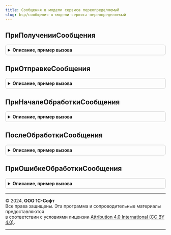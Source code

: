 ```yaml
---
title: Сообщения в модели сервиса переопределяемый
slug: bsp/сообщения-в-модели-сервиса-переопределяемый
---
```



## ПриПолученииСообщения
<details style="margin: 1em 0; padding: 0.5em; border: 1px solid #ccc; border-radius: 6px;">

<summary style="font-weight: bold; cursor: pointer;">Описание, пример вызова</summary>

```bsl

// Обработчик события при получении сообщения.
// Обработчик данного события вызывается при получении сообщения из XML-потока.
// Обработчик вызывается для каждого получаемого сообщения.
// @skip-warning ПустойМетод - переопределяемый метод.
//
// Параметры:
//  КаналСообщений - Строка - идентификатор канала сообщений, из которого получено сообщение.
//  ТелоСообщения - Произвольный - Тело полученного сообщения. В обработчике события тело
//   сообщения может быть изменено, например, дополнено информацией.
//  ОбъектСообщения - Произвольный - Объект получаемого сообщения.
//
Процедура ПриПолученииСообщения(КаналСообщений, ТелоСообщения, ОбъектСообщения) Экспорт
```

Пример вызова
```bsl
СообщенияВМоделиСервисаПереопределяемый.ПриПолученииСообщения(КаналСообщений, ТелоСообщения, ОбъектСообщения) 
```
</details>

## ПриОтправкеСообщения
<details style="margin: 1em 0; padding: 0.5em; border: 1px solid #ccc; border-radius: 6px;">

<summary style="font-weight: bold; cursor: pointer;">Описание, пример вызова</summary>

```bsl

// Обработчик события при отправке сообщения.
// Обработчик данного события вызывается перед помещением сообщения в XML-поток.
// Обработчик вызывается для каждого отправляемого сообщения.
// @skip-warning ПустойМетод - переопределяемый метод.
//
// Параметры:
//  КаналСообщений - Строка - идентификатор канала сообщений, в который отправляется сообщение.
//  ТелоСообщения - Произвольный - тело отправляемого сообщения. В обработчике события тело сообщения
//    может быть изменено, например, дополнено информацией.
//  ОбъектСообщения - Произвольный - Объект отправляемого сообщения.
//
Процедура ПриОтправкеСообщения(КаналСообщений, ТелоСообщения, ОбъектСообщения) Экспорт
```

Пример вызова
```bsl
СообщенияВМоделиСервисаПереопределяемый.ПриОтправкеСообщения(КаналСообщений, ТелоСообщения, ОбъектСообщения) 
```
</details>

## ПриНачалеОбработкиСообщения
<details style="margin: 1em 0; padding: 0.5em; border: 1px solid #ccc; border-radius: 6px;">

<summary style="font-weight: bold; cursor: pointer;">Описание, пример вызова</summary>

```bsl

// Процедура вызывается при начале обработки входящего сообщения.
// @skip-warning ПустойМетод - переопределяемый метод.
//
// Параметры:
//  Сообщение - ОбъектXDTO - входящее сообщение,
//  Отправитель - ПланОбменаСсылка.ОбменСообщениями - узел плана обмена, соответствующей
//    информационной базе, отправившей сообщение.
//
Процедура ПриНачалеОбработкиСообщения(Знач Сообщение, Знач Отправитель) Экспорт
```

Пример вызова
```bsl
СообщенияВМоделиСервисаПереопределяемый.ПриНачалеОбработкиСообщения(Сообщение, Отправитель) 
```
</details>

## ПослеОбработкиСообщения
<details style="margin: 1em 0; padding: 0.5em; border: 1px solid #ccc; border-radius: 6px;">

<summary style="font-weight: bold; cursor: pointer;">Описание, пример вызова</summary>

```bsl

// Процедура вызывается после обработки входящего сообщения.
// @skip-warning ПустойМетод - переопределяемый метод.
//
// Параметры:
//  Сообщение - ОбъектXDTO - входящее сообщение,
//  Отправитель - ПланОбменаСсылка.ОбменСообщениями - узел плана обмена, соответствующей
//    информационной базе, отправившей сообщение,
//  СообщениеОбработано - Булево - Флаг того, что сообщение было успешно обработано. Если значение
//    установлено равным Ложь - после выполнения этой процедуры будет вызвано исключение. В данной
//    процедуре значение данного параметра может быть изменено.
//
Процедура ПослеОбработкиСообщения(Знач Сообщение, Знач Отправитель, СообщениеОбработано) Экспорт
```

Пример вызова
```bsl
СообщенияВМоделиСервисаПереопределяемый.ПослеОбработкиСообщения(Сообщение, Отправитель, СообщениеОбработано) 
```
</details>

## ПриОшибкеОбработкиСообщения
<details style="margin: 1em 0; padding: 0.5em; border: 1px solid #ccc; border-radius: 6px;">

<summary style="font-weight: bold; cursor: pointer;">Описание, пример вызова</summary>

```bsl

// Процедура вызывается при возникновении ошибки обработки сообщения.
// @skip-warning ПустойМетод - переопределяемый метод.
//
// Параметры:
//  Сообщение - ОбъектXDTO - входящее сообщение,
//  Отправитель - ПланОбменаСсылка.ОбменСообщениями - узел плана обмена, соответствующей
//    информационной базе, отправившей сообщение.
//
Процедура ПриОшибкеОбработкиСообщения(Знач Сообщение, Знач Отправитель) Экспорт
```

Пример вызова
```bsl
СообщенияВМоделиСервисаПереопределяемый.ПриОшибкеОбработкиСообщения(Сообщение, Отправитель) 
```
</details>

---

© 2024, **ООО 1С-Софт**  
Все права защищены. Эта программа и сопроводительные материалы предоставляются  
в соответствии с условиями лицензии [Attribution 4.0 International (CC BY 4.0)](https://creativecommons.org/licenses/by/4.0/legalcode).

---
